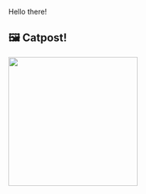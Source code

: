 Hello there!



## 🖼️ Catpost!

<sub>
    <img src="https://cdn2.thecatapi.com/images/9QA12xEpl.jpg" height="256">
</sub>

